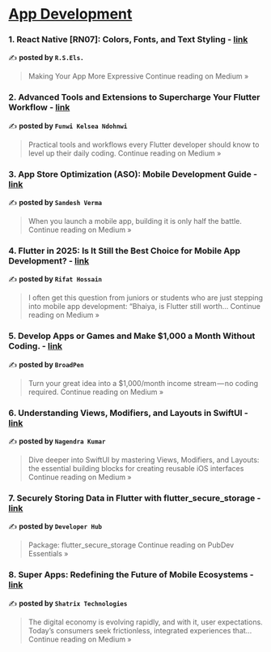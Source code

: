 
<h1><a href=https://medium.com/tag/mobile-app-development/recommended target="_blank" rel="noopener noreferrer">App Development</a></h1>
<h3>1. React Native [RN07]: Colors, Fonts, and Text Styling - <a href="https://medium.com/@ramy.sameh.radwan/react-native-rn07-colors-fonts-and-text-styling-89f875a060bb?source=rss------mobile_app_development-5" target="_blank" rel="noopener noreferrer">link</a></h3>

✍️ **posted by `R.S.Els.`**

<blockquote>Making Your App More Expressive
Continue reading on Medium »</blockquote>

<h3>2.  Advanced Tools and Extensions to Supercharge Your Flutter Workflow - <a href="https://medium.com/@funwikelseandohnwi/advanced-tools-and-extensions-to-supercharge-your-flutter-workflow-cd35381b543d?source=rss------mobile_app_development-5" target="_blank" rel="noopener noreferrer">link</a></h3>

✍️ **posted by `Funwi Kelsea Ndohnwi`**

<blockquote>Practical tools and workflows every Flutter developer should know to level up their daily coding.
Continue reading on Medium »</blockquote>

<h3>3. App Store Optimization (ASO): Mobile Development Guide - <a href="https://medium.com/@techkodainya/app-store-optimization-aso-mobile-development-guide-76242ad9ff6a?source=rss------mobile_app_development-5" target="_blank" rel="noopener noreferrer">link</a></h3>

✍️ **posted by `Sandesh Verma`**

<blockquote>When you launch a mobile app, building it is only half the battle.
Continue reading on Medium »</blockquote>

<h3>4. Flutter in 2025: Is It Still the Best Choice for Mobile App Development? - <a href="https://medium.com/@appdev.rifathossain/flutter-in-2025-is-it-still-the-best-choice-for-mobile-app-development-d04f2e17a5df?source=rss------mobile_app_development-5" target="_blank" rel="noopener noreferrer">link</a></h3>

✍️ **posted by `Rifat Hossain`**

<blockquote>I often get this question from juniors or students who are just stepping into mobile app development: “Bhaiya, is Flutter still worth…
Continue reading on Medium »</blockquote>

<h3>5. Develop Apps or Games and Make $1,000 a Month Without Coding. - <a href="https://medium.com/@broadpen/develop-apps-or-games-and-make-1-000-a-month-without-coding-9cc30d3b20f3?source=rss------mobile_app_development-5" target="_blank" rel="noopener noreferrer">link</a></h3>

✍️ **posted by `BroadPen`**

<blockquote>Turn your great idea into a $1,000/month income stream — no coding required.
Continue reading on Medium »</blockquote>

<h3>6. Understanding Views, Modifiers, and Layouts in SwiftUI - <a href="https://medium.com/@nagendra.iosdeveloper/understanding-views-modifiers-and-layouts-in-swiftui-10e89cc43e3c?source=rss------mobile_app_development-5" target="_blank" rel="noopener noreferrer">link</a></h3>

✍️ **posted by `Nagendra Kumar`**

<blockquote>Dive deeper into SwiftUI by mastering Views, Modifiers, and Layouts:  the essential building blocks for creating reusable iOS interfaces
Continue reading on Medium »</blockquote>

<h3>7.  Securely Storing Data in Flutter with flutter_secure_storage - <a href="https://medium.com/pubdev-essentials/securely-storing-data-in-flutter-with-flutter-secure-storage-01e8783084f5?source=rss------mobile_app_development-5" target="_blank" rel="noopener noreferrer">link</a></h3>

✍️ **posted by `Developer Hub`**

<blockquote>Package: flutter_secure_storage
Continue reading on PubDev Essentials »</blockquote>

<h3>8. Super Apps: Redefining the Future of Mobile Ecosystems - <a href="https://medium.com/@shatrixtechnologies/super-apps-redefining-the-future-of-mobile-ecosystems-fd350e264d4c?source=rss------mobile_app_development-5" target="_blank" rel="noopener noreferrer">link</a></h3>

✍️ **posted by `Shatrix Technologies`**

<blockquote>The digital economy is evolving rapidly, and with it, user expectations. Today’s consumers seek frictionless, integrated experiences that…
Continue reading on Medium »</blockquote>

